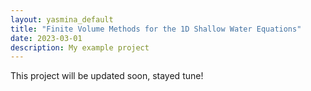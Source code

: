 ```yaml
---
layout: yasmina_default
title: "Finite Volume Methods for the 1D Shallow Water Equations"
date: 2023-03-01
description: My example project
---
```

This project will be updated soon, stayed tune!